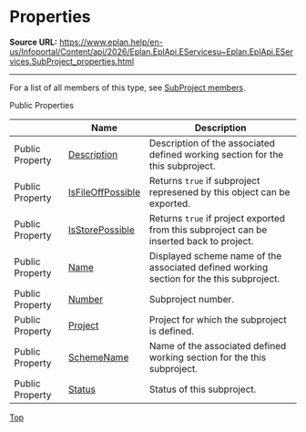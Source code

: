 # Properties

**Source URL:** https://www.eplan.help/en-us/Infoportal/Content/api/2026/Eplan.EplApi.EServicesu~Eplan.EplApi.EServices.SubProject_properties.html

---

For a list of all members of this type, see [SubProject members](Eplan.EplApi.EServicesu~Eplan.EplApi.EServices.SubProject_members.html).

Public Properties

|  | Name | Description |
| --- | --- | --- |
| Public Property | [Description](Eplan.EplApi.EServicesu~Eplan.EplApi.EServices.SubProject~Description.html) | Description of the associated defined working section for the this subproject. |
| Public Property | [IsFileOffPossible](Eplan.EplApi.EServicesu~Eplan.EplApi.EServices.SubProject~IsFileOffPossible.html) | Returns `true` if subproject represened by this object can be exported. |
| Public Property | [IsStorePossible](Eplan.EplApi.EServicesu~Eplan.EplApi.EServices.SubProject~IsStorePossible.html) | Returns `true` if project exported from this subproject can be inserted back to project. |
| Public Property | [Name](Eplan.EplApi.EServicesu~Eplan.EplApi.EServices.SubProject~Name.html) | Displayed scheme name of the associated defined working section for the this subproject. |
| Public Property | [Number](Eplan.EplApi.EServicesu~Eplan.EplApi.EServices.SubProject~Number.html) | Subproject number. |
| Public Property | [Project](Eplan.EplApi.EServicesu~Eplan.EplApi.EServices.SubProject~Project.html) | Project for which the subproject is defined. |
| Public Property | [SchemeName](Eplan.EplApi.EServicesu~Eplan.EplApi.EServices.SubProject~SchemeName.html) | Name of the associated defined working section for the this subproject. |
| Public Property | [Status](Eplan.EplApi.EServicesu~Eplan.EplApi.EServices.SubProject~Status.html) | Status of this subproject. |

[Top](#top)
